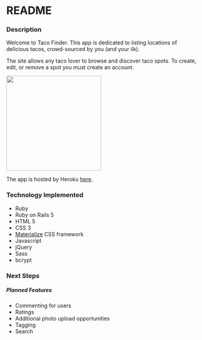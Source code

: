 # README

### Description
Welcome to Taco Finder. This app is dedicated to listing locations of delicious tacos, crowd-sourced by you (and your ilk).

The site allows any taco lover to browse and discover taco spots. To create, edit, or remove a spot you must create an account.  

<img src="http://i.imgur.com/IDCItld.png" width="250">  

The app is hosted by Heroku [here](https://tacofinderla.herokuapp.com/). 

### Technology Implemented  
* Ruby
* Ruby on Rails 5
* HTML 5
* CSS 3
* [Materialize](http://materializecss.com/) CSS framework
* Javascript
* jQuery
* Sass
* bcrypt

### Next Steps
##### Planned Features
* Commenting for users
* Ratings
* Additional photo upload opportunities
* Tagging
* Search